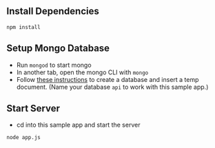 ## Install Dependencies
```
npm install
```

## Setup Mongo Database
- Run ``mongod`` to start mongo
- In another tab, open the mongo CLI with ``mongo``
- Follow [these instructions](http://docs.mongodb.org/manual/tutorial/getting-started/#create-a-collection-and-insert-documents) to create a database and insert a temp document. (Name your database ``api`` to work with this sample app.)

## Start Server
- cd into this sample app and start the server
```
node app.js
```
